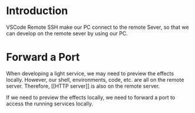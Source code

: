 # Introduction
VSCode Remote SSH make our PC connect to the remote Sever, so that we can develop on the remote sever by using our PC.
# Forward a Port
When developing a light service, we may need to preview the effects locally.
However, our shell, environments, code, etc. are all on the remote server.
Therefore, [[HTTP server]] is also on the remote server.

If we need to preview the effects locally, we need to forward a port to access the running services locally.

